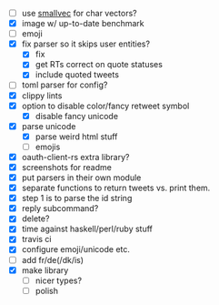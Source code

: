 - [ ] use [smallvec](https://github.com/servo/rust-smallvec) for char vectors?
- [x] image w/ up-to-date benchmark
- [ ] emoji
- [x] fix parser so it skips user entities?
  - [x] fix
  - [x] get RTs correct on quote statuses
  - [x] include quoted tweets
- [ ] toml parser for config?
- [x] clippy lints
- [x] option to disable color/fancy retweet symbol
  - [x] disable fancy unicode
- [x] parse unicode
  - [x] parse weird html stuff
  - [ ] emojis
- [x] oauth-client-rs extra library?
- [x] screenshots for readme
- [x] put parsers in their own module
- [x] separate functions to return tweets vs. print them.
- [x] step 1 is to parse the id string
- [x] reply subcommand?
- [x] delete?
- [x] time against haskell/perl/ruby stuff
- [x] travis ci
- [x] configure emoji/unicode etc.
- [ ] add fr/de(/dk/is)
- [x] make library
  - [ ] nicer types?
  - [ ] polish
